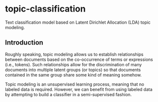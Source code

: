 # topic-classification

Text classification model based on Latent Dirichlet Allocation (LDA) topic modeling.

## Introduction

Roughly speaking, topic modeling allows us to establish relationships between documents based on the co-occurrence of terms or expressions (i.e., tokens). Such relationships allow for the discrimination of many documents into multiple latent groups (or topics) so that documents contained in the same group share some kind of meaning somehow.

Topic modeling is an unsupervised learning process, meaning that no labeled data is required. However, we can benefit from using labeled data by attempting to build a classifier in a semi-supervised fashion.
